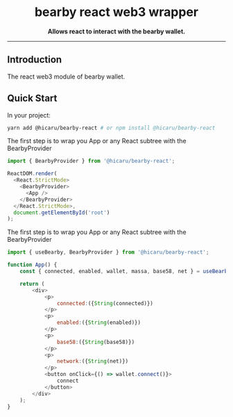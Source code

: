 <div align="center">
  <h1>
  bearby react web3 wrapper
  </h1>
  <strong>
    Allows react to interact with the bearby wallet.
  </strong>
</div>
<hr/>

## Introduction

The react web3 module of bearby wallet.

## Quick Start

In your project:
```bash
yarn add @hicaru/bearby-react # or npm install @hicaru/bearby-react
```

The first step is to wrap you App or any React subtree with the BearbyProvider
```javascript
import { BearbyProvider } from '@hicaru/bearby-react';

ReactDOM.render(
  <React.StrictMode>
    <BearbyProvider>
      <App />
    </BearbyProvider>
  </React.StrictMode>,
  document.getElementById('root')
);
```

The first step is to wrap you App or any React subtree with the BearbyProvider
```javascript
import { useBearby, BearbyProvider } from '@hicaru/bearby-react';

function App() {
    const { connected, enabled, wallet, massa, base58, net } = useBearby();

    return (
        <div>
            <p>
                connected:({String(connected)})
            </p>
            <p>
                enabled:({String(enabled)})
            </p>
            <p>
                base58:({String(base58)})
            </p>
            <p>
                network:({String(net)})
            </p>
            <button onClick={() => wallet.connect()}>
                connect
            </button>
        </div>
    );
}
```
